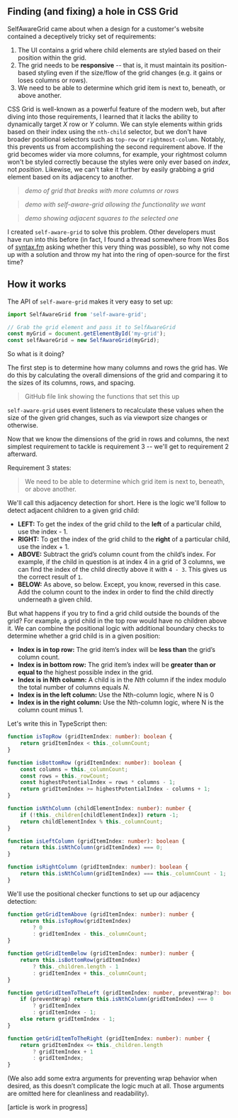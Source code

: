## Finding (and fixing) a hole in CSS Grid

SelfAwareGrid came about when a design for a customer's website contained a 
deceptively tricky set of requirements:

1. The UI contains a grid where child elements are styled based on their position within the grid.
2. The grid needs to be **responsive** -- that is, it must maintain its position-based styling even if the size/flow of the grid changes (e.g. it gains or loses columns or rows).
3. We need to be able to determine which grid item is next to, beneath, or above another. 

CSS Grid is well-known as a powerful feature of the modern web, but after diving into those requirements, I learned that it lacks the ability to dynamically target _X_ row or _Y_ column. We can style elements within grids based on their index using the `nth-child` selector, but we don't have broader positional selectors such as `top-row` or `rightmost-column`. Notably, this prevents us from accomplishing the second requirement above. If the grid becomes wider via more columns, for example, your rightmost column won't be styled correctly because the styles were only ever based on _index_, not _position_. Likewise, we can't take it further by easily grabbing a grid element based on its adjacency to another.

> _demo of grid that breaks with more columns or rows_

> _demo with self-aware-grid allowing the functionality we want_

> _demo showing adjacent squares to the selected one_

I created `self-aware-grid` to solve this problem. Other developers must have run into this before (in fact, I found a thread somewhere from Wes Bos of [syntax.fm](https://syntax.fm) asking whether this very thing was possible), so why not come up with a solution and throw my hat into the ring of open-source for the first time?

## How it works

The API of `self-aware-grid` makes it very easy to set up:

```typescript
import SelfAwareGrid from 'self-aware-grid';

// Grab the grid element and pass it to SelfAwareGrid
const myGrid = document.getElementById('my-grid');
const selfAwareGrid = new SelfAwareGrid(myGrid);
```

So what is it doing?

The first step is to determine how many columns and rows the grid has. We do this by calculating the overall dimensions of the grid and comparing it to the sizes of its columns, rows, and spacing.

> GitHub file link showing the functions that set this up

`self-aware-grid` uses event listeners to recalculate these values when the size of the given grid changes, such as via viewport size changes or otherwise.

Now that we know the dimensions of the grid in rows and columns, the next simplest requirement to tackle is requirement 3 -- we'll get to requirement 2 afterward.

Requirement 3 states:

> We need to be able to determine which grid item is next to, beneath, or above another.

We'll call this adjacency detection for short. Here is the logic we'll follow to detect adjacent children to a given grid child:

- **LEFT:** To get the index of the grid child to the **left** of a particular child, use the index - 1.
- **RIGHT:** To get the index of the grid child to the **right** of a particular child, use the index + 1.
- **ABOVE:** Subtract the grid’s column count from the child’s index. For example, if the child in question is at index 4 in a grid of 3 columns, we can find the index of the child directly above it with `4 - 3`. This gives us the correct result of `1`.
- **BELOW:** As above, so below. Except, you know, reversed in this case. Add the column count to the index in order to find the child directly underneath a given child.

But what happens if you try to find a grid child outside the bounds of the grid? For example, a grid child in the top row would have no children above it. We can combine the positional logic with additional boundary checks to determine whether a grid child is in a given position:

- **Index is in top row:** The grid item’s index will be **less than** the grid’s column count.
- **Index is in bottom row:** The grid item’s index will be **greater than or equal to** the highest possible index in the grid.
- **Index is in Nth column:** A child is in the *Nth* column if the index modulo the total number of columns equals *N*. 
- **Index is in the left column:** Use the Nth-column logic, where N is 0
- **Index is in the right column:** Use the Nth-column logic, where N is the column count minus 1.

Let's write this in TypeScript then:

```typescript
function isTopRow (gridItemIndex: number): boolean {
	return gridItemIndex < this._columnCount;
}

function isBottomRow (gridItemIndex: number): boolean {
	const columns = this._columnCount;
	const rows = this._rowCount;
	const highestPotentialIndex = rows * columns - 1;
	return gridItemIndex >= highestPotentialIndex - columns + 1;
}

function isNthColumn (childElementIndex: number): number {
	if (!this._children[childElementIndex]) return -1;
	return childElementIndex % this._columnCount;
}

function isLeftColumn (gridItemIndex: number): boolean {
	return this.isNthColumn(gridItemIndex) === 0;
}

function isRightColumn (gridItemIndex: number): boolean {
	return this.isNthColumn(gridItemIndex) === this._columnCount - 1;
}
```

We'll use the positional checker functions to set up our adjacency detection:

```typescript
function getGridItemAbove (gridItemIndex: number): number {
	return this.isTopRow(gridItemIndex)
		? 0
		: gridItemIndex - this._columnCount;
}

function getGridItemBelow (gridItemIndex: number): number {
	return this.isBottomRow(gridItemIndex)
		? this._children.length - 1
		: gridItemIndex + this._columnCount;
}

function getGridItemToTheLeft (gridItemIndex: number, preventWrap?: boolean): number {
	if (preventWrap) return this.isNthColumn(gridItemIndex) === 0
		? gridItemIndex
		: gridItemIndex - 1;
	else return gridItemIndex - 1;
}

function getGridItemToTheRight (gridItemIndex: number): number {
	return gridItemIndex <= this._children.length
		? gridItemIndex + 1
		: gridItemIndex;
}
```

(We also add some extra arguments for preventing wrap behavior when desired, as this doesn’t complicate the logic much at all. Those arguments are omitted here for cleanliness and readability).

[article is work in progress]
